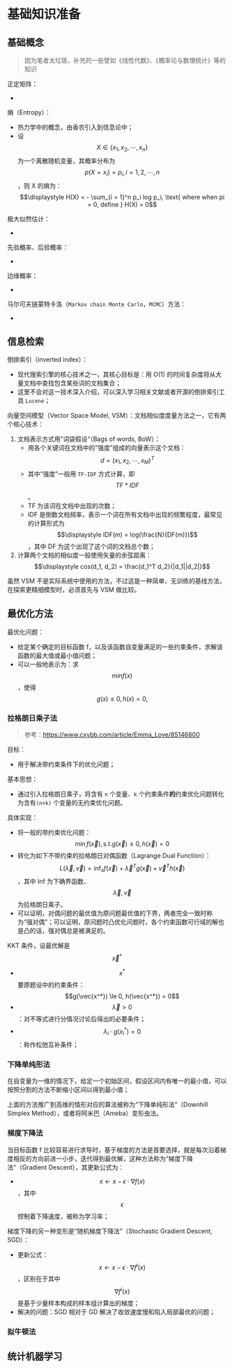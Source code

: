 # 基础知识准备

## 基础概念

> 因为笔者太垃圾，补充的一些譬如《线性代数》、《概率论与数理统计》等的知识

正定矩阵：

- 

熵（Entropy）：

- 热力学中的概念，由香农引入到信息论中；
- 设 $$X \in \{x_1, x_2, \cdots, x_n\}$$ 为一个离散随机变量，其概率分布为 $$p(X = x_i) = p_i, i = 1,2,\cdots, n$$，则 X 的熵为： $$\displaystyle H(X) = - \sum_{i = 1}^n p_i log p_i, \text{ where when pi = 0, define } H(X) = 0$$

极大似然估计：

- 

先验概率、后验概率：

- 

边缘概率：

- 

马尔可夫链蒙特卡洛（`Markov chain Monte Carlo`，`MCMC`）方法：

- 

## 信息检索

倒排索引（inverted index）：

- 现代搜索引擎的核心技术之一，其核心目标是：用 O(1) 的时间复杂度将从大量文档中查找包含某些词的文档集合；
- 这里不会对这一技术深入介绍，可以深入学习相关文献或者开源的倒排索引工具 `Lucene`；

向量空间模型（Vector Space Model, VSM）：文档相似度度量方法之一，它有两个核心技术：

1. 文档表示方式用”词袋假设“（Bags of words, BoW）：
   - 用各个关键词在文档中的“强度”组成的向量表示这个文档：$$d = (x_1, x_2, \cdots, x_M)^T$$
   - 其中“强度”一般用 `TF-IDF` 方式计算，即 $$TF * IDF$$。
   - TF 为该词在文档中出现的次数；
   - IDF 是倒数文档频率，表示一个词在所有文档中出现的频繁程度，最常见的计算形式为 $$\displaystyle IDF(m) = log(\frac{N}{DF(m)})$$，其中 DF 为这个出现了这个词的文档总个数；
2. 计算两个文档的相似度一般使用矢量的余弦距离：$$\displaystyle cos(d_1, d_2) = \frac{d_1^T d_2}{|d_1||d_2|}$$

虽然 VSM 不是实际系统中使用的方法，不过这是一种简单、无训练的基线方法，在探索更精细模型时，必须首先与 VSM 做比较。

## 最优化方法

最优化问题：

- 给定某个确定的目标函数 f，以及该函数自变量满足的一些约束条件，求解该函数的最大值或最小值问题；
- 可以一般地表示为：求 $$min f(x)$$，使得 $$g(x) \le 0, h(x) = 0,$$

### 拉格朗日乘子法

> 参考：https://www.cxybb.com/article/Emma_Love/85146800

目标：

- 用于解决带约束条件下的优化问题；

基本思想：

- 通过引入拉格朗日乘子，将含有 `n` 个变量、`k` 个约束条件**的**约束优化问题转化为含有`(n+k)` 个变量的无约束优化问题。

具体实现：

- 将一般的带约束优化问题：$$\min{f(\vec{x})}, \text{s.t.} g(\vec{x}) \le 0, h(\vec{x}) = 0$$
- 转化为如下不带约束的拉格朗日对偶函数（Lagrange Dual Function）：$$L(\vec{\lambda}, \vec{v}) = \inf_x{f(\vec{x}) + \vec{\lambda}^Tg(\vec{x}) + \vec{v}^T h(\vec{x})}$$，其中 Inf 为下确界函数、$$\vec{\lambda}, \vec{v}$$ 为拉格朗日乘子。
- 可以证明，对偶问题的最优值为原问题最优值的下界，两者完全一致时称为“强对偶”；可以证明，原问题时凸优化问题时，各个约束函数可行域的解也是凸的话，强对偶总是被满足的。

KKT 条件，设最优解是 $$\vec{x}^*$$

- $$x^*$$ 要原题设中的约束条件：$$g(\vec{x^*}) \le 0, h(\vec{x^*}) = 0$$
- $$\vec{\lambda} > 0$$：对不等式进行分情况讨论后得出的必要条件；
- $$\lambda_i \cdot g(x_i^*) = 0$$：称作松弛互补条件；

### 下降单纯形法

在自变量为一维的情况下，给定一个初始区间，假设区间内有唯一的最小值，可以按照分割的方法不断缩小区间以得到最小值；

上面的方法推广到高维的情形对应的算法被称为“下降单纯形法”（Downhill Simplex Method），或者将阿米巴（Ameba）变形虫法。

### 梯度下降法

当目标函数 f 比较容易进行求导时，基于梯度的方法是首要选择，就是每次沿着梯度相反的方向前进一小步，迭代得到最优解，这种方法称为“梯度下降法”（Gradient Descent），其更新公式为：

- $$x \leftarrow x - \epsilon \cdot \nabla{f(x)}$$，其中 $$\epsilon$$ 控制着下降速度，被称为学习率；

梯度下降的另一种变形是“随机梯度下降法”（Stochastic Gradient Descent, SGD）：

- 更新公式：$$x \leftarrow x - \epsilon \cdot \nabla{f^i(x)}$$，区别在于其中 $$\nabla{f^i(x)}$$ 是基于少量样本构成的样本组计算出的梯度；
- 解决的问题：SGD 相对于 GD 解决了收敛速度慢和陷入局部最优的问题；

### 拟牛顿法



## 统计机器学习

